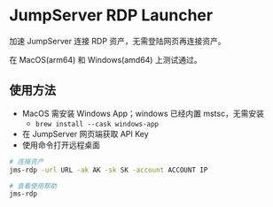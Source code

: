 # JumpServer RDP Launcher

加速 JumpServer 连接 RDP 资产，无需登陆网页再连接资产。

在 MacOS(arm64) 和 Windows(amd64) 上测试通过。

## 使用方法

- MacOS 需安装 Windows App；windows 已经内置 mstsc，无需安装
  - `brew install --cask windows-app`
- 在 JumpServer 网页端获取 API Key
- 使用命令打开远程桌面

```bash
# 连接资产
jms-rdp -url URL -ak AK -sk SK -account ACCOUNT IP

# 查看使用帮助
jms-rdp
```
